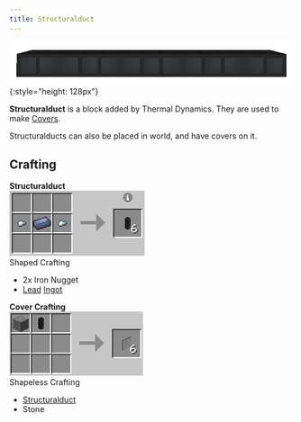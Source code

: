 ```yaml
---
title: Structuralduct 
---
```


![Structuralducts](/assets/images/thermal-dynamics/structuralducts.png){:style="height: 128px"} 

**Structuralduct** is a block added by Thermal Dynamics. They are used to make [Covers](/docs/thermal-dynamics/attachments/covers/). 

Structuralducts can also be placed in world, and have covers on it. 

## Crafting

**Structuralduct**  
![](/assets/images/recipes/structuralduct.png "Structuralduct recipe")  
Shaped Crafting

*   2x Iron Nugget
*   [Lead](/docs/thermal-foundation/metals-and-alloys/lead/) [Ingot](/docs/thermal-foundation/materials/ingots/)


**Cover Crafting**  
![](/assets/images/recipes/structuralduct-crafting.png "Cover crafting recipe")  
Shapeless Crafting

*   [Structuralduct](/docs/thermal-dynamics/ducts/structuralduct/)
*   Stone